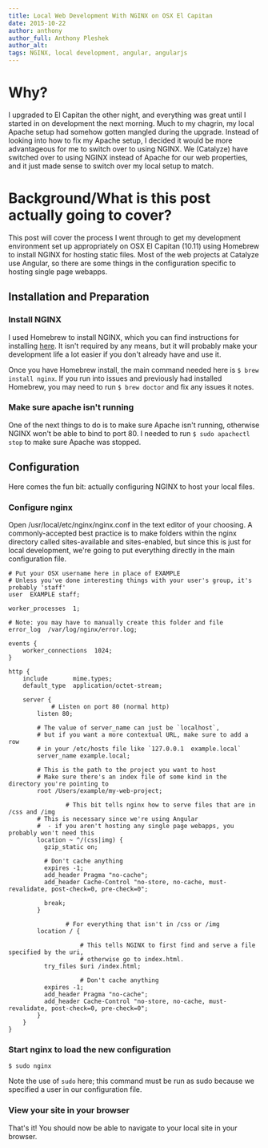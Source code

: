 ```yaml
---
title: Local Web Development With NGINX on OSX El Capitan
date: 2015-10-22
author: anthony
author_full: Anthony Pleshek
author_alt:
tags: NGINX, local development, angular, angularjs
---
```


# Why?
I upgraded to El Capitan the other night, and everything was great until I started in on development the next morning. Much to my chagrin, my local Apache setup had somehow gotten mangled during the upgrade. Instead of looking into how to fix my Apache setup, I decided it would be more advantageous for me to switch over to using NGINX. We (Catalyze) have switched over to using NGINX instead of Apache for our web properties, and it just made sense to switch over my local setup to match.

# Background/What is this post actually going to cover?
This post will cover the process I went through to get my development environment set up appropriately on OSX El Capitan (10.11) using Homebrew to install NGINX for hosting static files. Most of the web projects at Catalyze use Angular, so there are some things in the configuration specific to hosting single page webapps.

## Installation and Preparation
### Install NGINX
I used Homebrew to install NGINX, which you can find instructions for installing [here](http://brew.sh/). It isn't required by any means, but it will probably make your development life a lot easier if you don't already have and use it.

Once you have Homebrew install, the main command needed here is `$ brew install nginx`. If you run into issues and previously had installed Homebrew, you may need to run `$ brew doctor` and fix any issues it notes.

### Make sure apache isn't running
One of the next things to do is to make sure Apache isn't running, otherwise NGINX won't be able to bind to port 80. I needed to run `$ sudo apachectl stop` to make sure Apache was stopped.

## Configuration
Here comes the fun bit: actually configuring NGINX to host your local files.

### Configure nginx
Open /usr/local/etc/nginx/nginx.conf in the text editor of your choosing. A commonly-accepted best practice is to make folders within the nginx directory called sites-available and sites-enabled, but since this is just for local development, we're going to put everything directly in the main configuration file.

```
# Put your OSX username here in place of EXAMPLE
# Unless you've done interesting things with your user's group, it's probably 'staff'
user  EXAMPLE staff;

worker_processes  1;

# Note: you may have to manually create this folder and file
error_log  /var/log/nginx/error.log;

events {
    worker_connections  1024;
}

http {
    include       mime.types;
    default_type  application/octet-stream;

    server {
    		# Listen on port 80 (normal http)
        listen 80;

        # The value of server_name can just be `localhost`,
        # but if you want a more contextual URL, make sure to add a row
        # in your /etc/hosts file like `127.0.0.1  example.local`
        server_name example.local;

        # This is the path to the project you want to host
        # Make sure there's an index file of some kind in the directory you're pointing to
        root /Users/example/my-web-project;

				# This bit tells nginx how to serve files that are in /css and /img
        # This is necessary since we're using Angular
        #  - if you aren't hosting any single page webapps, you probably won't need this
        location ~ ^/(css|img) {
          gzip_static on;

          # Don't cache anything
          expires -1;
          add_header Pragma "no-cache";
          add_header Cache-Control "no-store, no-cache, must-revalidate, post-check=0, pre-check=0";

          break;
        }

				# For everything that isn't in /css or /img
        location / {

					# This tells NGINX to first find and serve a file specified by the uri,
					# otherwise go to index.html.
          try_files $uri /index.html;

					# Don't cache anything
          expires -1;
          add_header Pragma "no-cache";
          add_header Cache-Control "no-store, no-cache, must-revalidate, post-check=0, pre-check=0";
        }
    }
}
```

### Start nginx to load the new configuration
`$ sudo nginx`

Note the use of `sudo` here; this command must be run as sudo because we specified a user in our configuration file.

### View your site in your browser
That's it! You should now be able to navigate to your local site in your browser.
